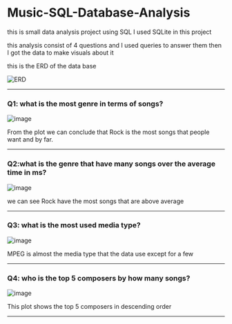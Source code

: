 # Music-SQL-Database-Analysis

this is small data analysis project using SQL I used SQLite in this project

this analysis consist of 4 questions and I used queries to answer them then I got the data to make visuals about it

this  is the ERD of the data base

![ERD](https://github.com/Asem-001/Music-SQL-Database-Analysis/assets/117676536/7fa98830-f1e8-44e8-b12a-b8a0d671a070)

---

### Q1: what is the most genre in terms of songs?

![image](https://github.com/Asem-001/Music-SQL-Database-Analysis/assets/117676536/a5a64790-f26e-406b-b4f9-14b723b511cf)

From the plot we can conclude that Rock is the most songs that people want and by far.

---

### Q2:what is the genre that have many songs over the average time in ms?

![image](https://github.com/Asem-001/Music-SQL-Database-Analysis/assets/117676536/9519a190-5702-46f2-8feb-7bd1b01c8d69)

we can see Rock have the most songs that are above average

---
### Q3: what is the most used media type?

![image](https://github.com/Asem-001/Music-SQL-Database-Analysis/assets/117676536/e1677bec-ee78-4bb2-ad77-89196af31e35)

MPEG is almost the media type that the data use except for a few

---
### Q4: who is the top 5 composers by how many songs?

![image](https://github.com/Asem-001/Music-SQL-Database-Analysis/assets/117676536/ba652ecf-ff03-49b2-8541-0056872823ba)

This plot shows the top 5 composers in descending order

---
